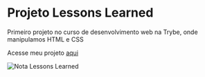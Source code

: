 # Projeto Lessons Learned

Primeiro projeto no curso de desenvolvimento web na Trybe, onde manipulamos HTML e CSS

Acesse meu projeto <a href="https://biancabera.github.io/Trybe-Projeto-Lessons-Learned/">aqui</a>

![Nota Lessons Learned](https://user-images.githubusercontent.com/101866542/172691506-9cbd5ace-0936-49ac-9c22-4d6593de69f1.png)
